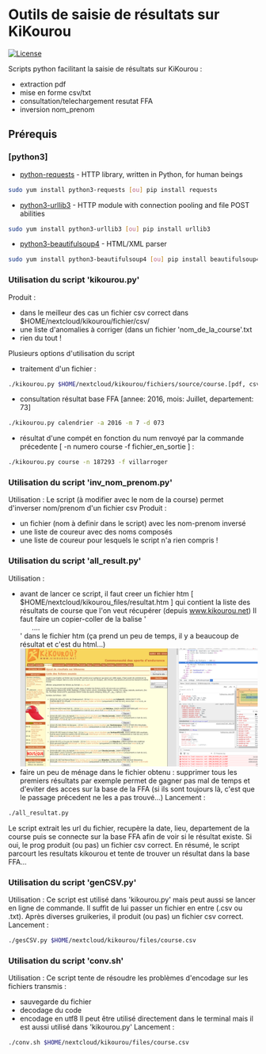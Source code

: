 Outils de saisie de résultats sur KiKourou
======
[![License](https://img.shields.io/pypi/l/osmapi.svg)](https://github.com/jpCornillon/tstResultKikou/blob/master/LICENCE)

Scripts python facilitant la saisie de résultats sur KiKourou :
- extraction pdf
- mise en forme csv/txt
- consultation/telechargement resutat FFA
- inversion nom_prenom 

## Prérequis

### [python3]
* [python-requests](https://pypi.org/project/requests/) - HTTP library, written in Python, for human beings
```bash
sudo yum install python3-requests [ou] pip install requests
```
* [python3-urllib3](http://urllib3.readthedocs.org/) - HTTP module with connection pooling and file POST abilities
```bash
sudo yum install python3-urllib3 [ou] pip install urllib3
```
* [python3-beautifulsoup4](http://www.crummy.com/software/BeautifulSoup/) - HTML/XML parser
```bash
sudo yum install python3-beautifulsoup4 [ou] pip install beautifulsoup4 
```

### Utilisation du script 'kikourou.py'
Produit : 
- dans le meilleur des cas un fichier csv correct dans $HOME/nextcloud/kikourou/fichier/csv/
- une liste d'anomalies à corriger (dans un fichier 'nom_de_la_course'.txt
- rien du tout !

Plusieurs options d'utilisation du script
- traitement d'un fichier :
```bash
./kikourou.py $HOME/nextcloud/kikourou/fichiers/source/course.[pdf, csv]
```

- consultation résultat base FFA [annee: 2016, mois: Juillet, departement: 73]
```bash
./kikourou.py calendrier -a 2016 -m 7 -d 073
```

- résultat d'une compét en fonction du num renvoyé par la commande précedente [ -n numero course -f fichier_en_sortie ] :
```bash
./kikourou.py course -n 187293 -f villarroger
```


### Utilisation du script 'inv_nom_prenom.py'
Utilisation :
Le script (à modifier avec le nom de la course) permet d'inverser nom/prenom d'un fichier csv
Produit : 
- un fichier (nom à definir dans le script) avec les nom-prenom inversé
- une liste de coureur avec des noms composés
- une liste de coureur pour lesquels le script n'a rien compris !


### Utilisation du script 'all_result.py'
Utilisation : 
- avant de lancer ce script, il faut creer un fichier htm [ $HOME/nextcloud/kikourou_files/resultat.htm ] qui contient la liste des résultats de course que l'on veut récupérer (depuis www.kikourou.net)
Il faut faire un copier-coller de la balise '<ul>....</ul>' dans le fichier htm (ça prend un peu de temps, il y a beaucoup de  résultat et c'est du html...)
![Preview](kikourou.png 'copier la balise <ul>...</ul>')
- faire un peu de ménage dans le fichier obtenu : supprimer tous les premiers résultats par exemple permet de gagner pas mal de temps
et d'eviter des acces sur la base de la FFA (si ils sont toujours là, c'est que le passage précedent ne les a pas trouvé...)
Lancement :
```bash
./all_resultat.py
```
Le script extrait les url du fichier, recupère la date, lieu, departement de la course puis se connecte sur la base FFA afin de voir si le résultat existe. Si oui, le prog produit (ou pas) un fichier csv correct.
En résumé, le script parcourt les resultats kikourou et tente de trouver un résultat dans la base FFA...


### Utilisation du script 'genCSV.py'
Utilisation : 
Ce script est utilisé dans 'kikourou.py' mais peut aussi se lancer en ligne de commande. Il suffit de lui passer un fichier en entre (.csv ou .txt).
Après diverses gruikeries, il produit (ou pas) un fichier csv correct.
Lancement :
```bash
./gesCSV.py $HOME/nextcloud/kikourou/files/course.csv
```

### Utilisation du script 'conv.sh'
Utilisation : 
Ce script tente de résoudre les problèmes d'encodage sur les fichiers transmis :
- sauvegarde du fichier
- decodage du code
- encodage en utf8
Il peut être utilisé directement dans le terminal mais il est aussi utilisé dans 'kikourou.py'
Lancement :
```bash
./conv.sh $HOME/nextcloud/kikourou/files/course.csv
```
